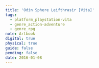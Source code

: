 ```yaml
---
title: 'Odin Sphere Leifthrasir [Vita]'
tags:
  - platform_playstation-vita
  - genre_action-adventure
  - genre_rpg
note: Artbook
digital: true
physical: true
guide: false
pending: false
date: 2016-01-08
---
```


